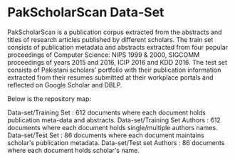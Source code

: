 # PakScholarScan Data-Set

PakScholarScan is a publication corpus extracted from the abstracts and titles of research articles published by different
scholars. The train set consists of publication metadata and abstracts extracted from four popular proceedings of Computer Science: 
NIPS 1999 & 2000, SIGCOMM proceedings of years 2015 and 2016, ICIP 2016 and KDD 2016. The test set consists of Pakistani scholars' 
portfolio with their publication information extracted from their resumes submitted at their workplace portals and reflected on Google 
Scholar and DBLP.

Below is the repository map:

Data-set/Training Set         : 612 documents where each document holds publication meta-data and abstracts.
Data-set/Training Set Authors : 612 documents where each document holds single/multiple authors names.
Data-set/Test Set             : 86 documents where each document maintains scholar's publication metadata. 
Data-set/Test set Authors     : 86 documents  where each document holds scholar's name.
